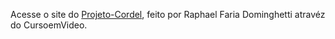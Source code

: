 Acesse o site do <a href="https://raphaelfariad.github.io/projeto-cordel/" target="_blank">Projeto-Cordel</a>, feito por Raphael Faria Dominghetti atravéz do CursoemVideo.
